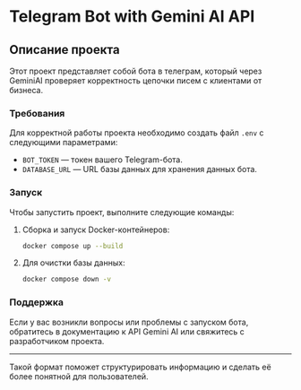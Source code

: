 # Telegram Bot with Gemini AI API

## Описание проекта

Этот проект представляет собой бота в телеграм, который через GeminiAI проверяет корректность цепочки писем с клиентами от бизнеса.

### Требования

Для корректной работы проекта необходимо создать файл `.env` с следующими параметрами:
- `BOT_TOKEN` — токен вашего Telegram-бота.
- `DATABASE_URL` — URL базы данных для хранения данных бота.

### Запуск

Чтобы запустить проект, выполните следующие команды:

1. Сборка и запуск Docker-контейнеров:
   ```bash
   docker compose up --build
   ```

2. Для очистки базы данных:
   ```bash
   docker compose down -v
   ```

### Поддержка

Если у вас возникли вопросы или проблемы с запуском бота, обратитесь в документацию к API Gemini AI или свяжитесь с разработчиком проекта.

---

Такой формат поможет структурировать информацию и сделать её более понятной для пользователей.